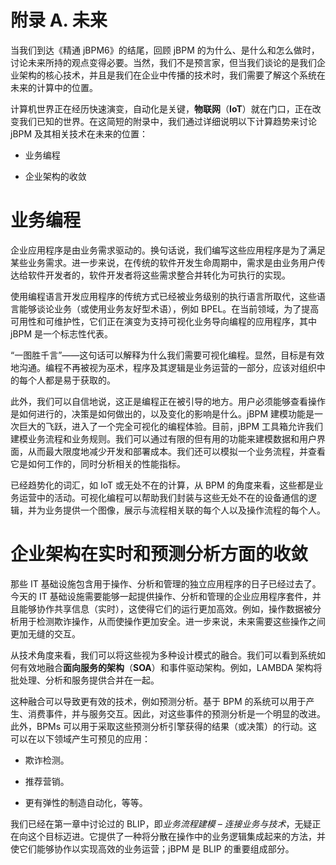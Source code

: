 # 附录 A. 未来

当我们到达《精通 jBPM6》的结尾，回顾 jBPM 的为什么、是什么和怎么做时，讨论未来所持的观点变得必要。当然，我们不是预言家，但当我们谈论的是我们企业架构的核心技术，并且是我们在企业中传播的技术时，我们需要了解这个系统在未来的计算中的位置。

计算机世界正在经历快速演变，自动化是关键，**物联网**（**IoT**）就在门口，正在改变我们已知的世界。在这简短的附录中，我们通过详细说明以下计算趋势来讨论 jBPM 及其相关技术在未来的位置：

+   业务编程

+   企业架构的收敛

# 业务编程

企业应用程序是由业务需求驱动的。换句话说，我们编写这些应用程序是为了满足某些业务需求。进一步来说，在传统的软件开发生命周期中，需求是由业务用户传达给软件开发者的，软件开发者将这些需求整合并转化为可执行的实现。

使用编程语言开发应用程序的传统方式已经被业务级别的执行语言所取代，这些语言能够谈论业务（或使用业务友好型术语），例如 BPEL。在当前领域，为了提高可用性和可维护性，它们正在演变为支持可视化业务导向编程的应用程序，其中 jBPM 是一个标志性代表。

“一图胜千言”——这句话可以解释为什么我们需要可视化编程。显然，目标是有效地沟通。编程不再被视为巫术，程序及其逻辑是业务运营的一部分，应该对组织中的每个人都是易于获取的。

此外，我们可以自信地说，这正是编程正在被引导的地方。用户必须能够查看操作是如何进行的，决策是如何做出的，以及变化的影响是什么。jBPM 建模功能是一次巨大的飞跃，进入了一个完全可视化的编程体验。目前，jBPM 工具箱允许我们建模业务流程和业务规则。我们可以通过有限的但有用的功能来建模数据和用户界面，从而最大限度地减少开发和部署成本。我们还可以模拟一个业务流程，并查看它是如何工作的，同时分析相关的性能指标。

已经趋势化的词汇，如 IoT 或无处不在的计算，从 BPM 的角度来看，这些都是业务运营中的活动。可视化编程可以帮助我们封装与这些无处不在的设备通信的逻辑，并为业务提供一个图像，展示与流程相关联的每个人以及操作流程的每个人。

# 企业架构在实时和预测分析方面的收敛

那些 IT 基础设施包含用于操作、分析和管理的独立应用程序的日子已经过去了。今天的 IT 基础设施需要能够一起提供操作、分析和管理的企业应用程序套件，并且能够协作共享信息（实时），这使得它们的运行更加高效。例如，操作数据被分析用于检测欺诈操作，从而使操作更加安全。进一步来说，未来需要这些操作之间更加无缝的交互。

从技术角度来看，我们可以将这些视为多种设计模式的融合。我们可以看到系统如何有效地融合**面向服务的架构**（**SOA**）和事件驱动架构。例如，LAMBDA 架构将批处理、分析和服务提供合并在一起。

这种融合可以导致更有效的技术，例如预测分析。基于 BPM 的系统可以用于产生、消费事件，并与服务交互。因此，对这些事件的预测分析是一个明显的改进。此外，BPMs 可以用于采取这些预测分析引擎获得的结果（或决策）的行动。这可以在以下领域产生可预见的应用：

+   欺诈检测。

+   推荐营销。

+   更有弹性的制造自动化，等等。

我们已经在第一章中讨论过的 BLIP，即*业务流程建模 – 连接业务与技术*，无疑正在向这个目标迈进。它提供了一种将分散在操作中的业务逻辑集成起来的方法，并使它们能够协作以实现高效的业务运营；jBPM 是 BLIP 的重要组成部分。
